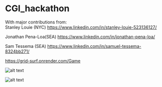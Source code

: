 # CGI_hackathon

With major contributions from: <br /> 
Stanley Louie (NYC) 
https://www.linkedin.com/in/stanley-louie-523136127/

Jonathan Pena-Loa(SEA)
https://www.linkedin.com/in/jonathan-pena-loa/

Sam Tessema (SEA) 
https://www.linkedin.com/in/samuel-tessema-8324bb271/

https://grid-surf.onrender.com/Game

![alt text](https://github.com/nonwor/CGI_hackathon/blob/main/game_main.PNG)

![alt text](https://github.com/nonwor/CGI_hackathon/blob/main/survey_1.PNG)
